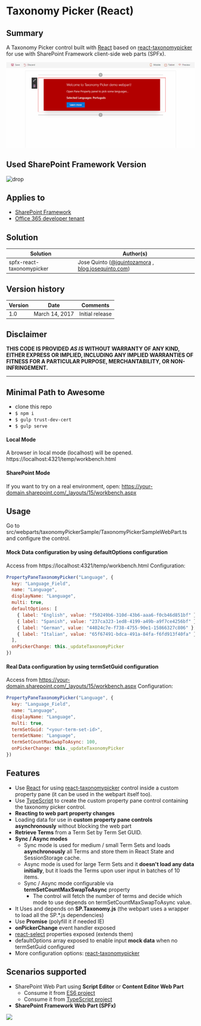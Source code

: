 # Taxonomy Picker (React)

## Summary
A Taxonomy Picker control built with [React](https://facebook.github.io/react) based on [react-taxonomypicker](https://www.npmjs.com/package/react-taxonomypicker) for use with SharePoint Framework client-side web parts (SPFx).

![React-Taxonomy-Picker-gif](./assets/react-taxonomy-picker-spfx.gif)


## Used SharePoint Framework Version 
![drop](https://img.shields.io/badge/drop-GA-green.svg)


## Applies to
* [SharePoint Framework](http://dev.office.com/sharepoint/docs/spfx/sharepoint-framework-overview)
* [Office 365 developer tenant](http://dev.office.com/sharepoint/docs/spfx/set-up-your-developer-tenant)

## Solution

Solution|Author(s)
--------|---------
spfx-react-taxonomypicker | Jose Quinto ([@jquintozamora](https://twitter.com/jquintozamora) , [blog.josequinto.com](https://blog.josequinto.com))

## Version history

Version|Date|Comments
-------|----|--------
1.0|March 14, 2017|Initial release

## Disclaimer
**THIS CODE IS PROVIDED *AS IS* WITHOUT WARRANTY OF ANY KIND, EITHER EXPRESS OR IMPLIED, INCLUDING ANY IMPLIED WARRANTIES OF FITNESS FOR A PARTICULAR PURPOSE, MERCHANTABILITY, OR NON-INFRINGEMENT.**

---

## Minimal Path to Awesome
- clone this repo
- `$ npm i`
- `$ gulp trust-dev-cert`
- `$ gulp serve `

#### Local Mode
A browser in local mode (localhost) will be opened.
https://localhost:4321/temp/workbench.html

#### SharePoint Mode
If you want to try on a real environment, open:
https://your-domain.sharepoint.com/_layouts/15/workbench.aspx

## Usage
Go to src/webparts/taxonomyPickerSample/TaxonomyPickerSampleWebPart.ts and configure the control.
#### Mock Data configuration by using defaultOptions configuration
Access from https://localhost:4321/temp/workbench.html
Configuration:
```js
PropertyPaneTaxonomyPicker("Language", {
  key: "Language_Field",
  name: "Language",
  displayName: "Language",
  multi: true,
  defaultOptions: [
    { label: "English", value: "f50249b6-310d-43b6-aaa6-f0cb46d851bf" },
    { label: "Spanish", value: "237ca323-1ed8-4199-a49b-a9f7ce4256bf" },
    { label: "German", value: "44024c7e-f738-4755-90e1-15866327c806" },
    { label: "Italian", value: "65f67491-bdca-491a-84fa-f6fd913f40fa" },
  ],
  onPickerChange: this._updateTaxonomyPicker
})
```
#### Real Data configuration by using termSetGuid configuration
Access from https://your-domain.sharepoint.com/_layouts/15/workbench.aspx
Configuration:
```js
PropertyPaneTaxonomyPicker("Language", {
  key: "Language_Field",
  name: "Language",
  displayName: "Language",
  multi: true,
  termSetGuid: "<your-term-set-id>",
  termSetName: "Language",
  termSetCountMaxSwapToAsync: 100,
  onPickerChange: this._updateTaxonomyPicker
})
```

## Features
- Use [React](https://facebook.github.io/react) for using [react-taxonomypicker](https://github.com/jquintozamora/react-taxonomypicker) control inside a custom property pane (it can be used in the webpart itself too).
- Use [TypeScript](https://www.typescriptlang.org) to create the custom property pane control containing the taxonomy picker control.
- **Reacting to web part property changes**
- Loading data for use in **custom property pane controls asynchronously** without blocking the web part
- **Retrieve Terms** from a Term Set by Term Set GUID.
- **Sync / Async modes**
  - Sync mode is used for medium / small Term Sets and loads **asynchronously** all Terms and store them in React State and SessionStorage cache.
  - Async mode is used for large Term Sets and it **doesn't load any data initially**, but it loads the Terms upon user input in batches of 10 items.
  - Sync / Async mode configurable via **termSetCountMaxSwapToAsync** property
    - The control will fetch the number of terms and decide which mode to use depends on termSetCountMaxSwapToAsync value.
- It Uses and depends on **SP.Taxonomy.js** (the webpart uses a wrapper to load all the SP.*.js dependencies)
- Use **Promise** (polyfill it if needed IE)
- **onPickerChange** event handler exposed
- [react-select](https://github.com/JedWatson/react-select) properties exposed (extends them)
- defaultOptions array exposed to enable input **mock data** when no termSetGuid configured
- More configuration options: [react-taxonomypicker](https://www.npmjs.com/package/react-taxonomypicker)

## Scenarios supported
- SharePoint Web Part using **Script Editor** or **Content Editor Web Part**
  - Consume it from [ES6 project](https://github.com/jquintozamora/react-taxonomypicker-consume-es6)
  - Consume it from [TypeScript project](https://github.com/jquintozamora/react-taxonomypicker-consume-typescript)
- **SharePoint Framework Web Part (SPFx)**


<img src="https://telemetry.sharepointpnp.com/sp-dev-fx-webparts/samples/react-taxonomypicker" />

